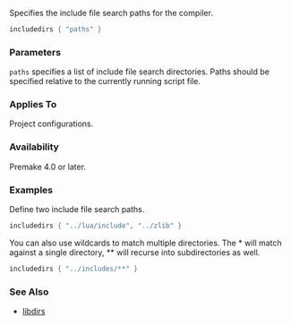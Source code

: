Specifies the include file search paths for the compiler.

```lua
includedirs { "paths" }
```

### Parameters ###

`paths` specifies a list of include file search directories. Paths should be specified relative to the currently running script file.

### Applies To ###

Project configurations.

### Availability ###

Premake 4.0 or later.

### Examples ###

Define two include file search paths.

```lua
includedirs { "../lua/include", "../zlib" }
```

You can also use wildcards to match multiple directories. The * will match against a single directory, ** will recurse into subdirectories as well.

```lua
includedirs { "../includes/**" }
```

### See Also ###

* [libdirs](libdirs.md)
